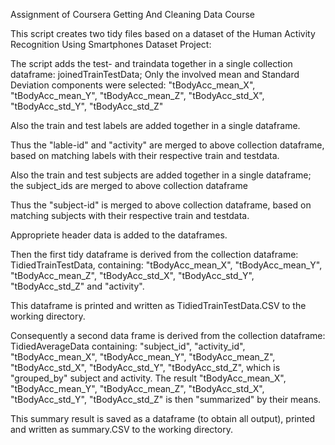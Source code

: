 Assignment of Coursera Getting And Cleaning Data Course

This script creates two tidy files based on a dataset of the Human Activity Recognition Using Smartphones Dataset Project:

The script adds the test- and traindata together in a single collection dataframe: joinedTrainTestData; Only the involved mean and Standard Deviation components were selected: "tBodyAcc_mean_X", "tBodyAcc_mean_Y", "tBodyAcc_mean_Z", "tBodyAcc_std_X", "tBodyAcc_std_Y", "tBodyAcc_std_Z"

Also the train and test labels are added together in a single dataframe.

Thus the "lable-id" and "activity" are merged to above collection dataframe, based on matching labels with their respective train and testdata.

Also the train and test subjects are added together in a single dataframe; the subject_ids are merged to above collection dataframe

Thus the "subject-id" is merged to above collection dataframe, based on matching subjects with their respective train and testdata.

Appropriete header data is added to the dataframes.

Then the first tidy dataframe is derived from the collection dataframe: TidiedTrainTestData, containing: "tBodyAcc_mean_X", "tBodyAcc_mean_Y", "tBodyAcc_mean_Z", "tBodyAcc_std_X", "tBodyAcc_std_Y", "tBodyAcc_std_Z" and "activity".

This dataframe is printed and written as TidiedTrainTestData.CSV to the working directory.

Consequently a second data frame is derived from the collection dataframe: TidiedAverageData containing: "subject_id", "activity_id", "tBodyAcc_mean_X", "tBodyAcc_mean_Y", "tBodyAcc_mean_Z", "tBodyAcc_std_X", "tBodyAcc_std_Y", "tBodyAcc_std_Z", which is "grouped_by" subject and activity. The result "tBodyAcc_mean_X", "tBodyAcc_mean_Y", "tBodyAcc_mean_Z", "tBodyAcc_std_X", "tBodyAcc_std_Y", "tBodyAcc_std_Z" is then "summarized" by their means.

This summary result is saved as a dataframe (to obtain all output), printed and written as summary.CSV to the working directory.
